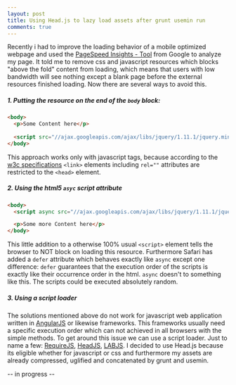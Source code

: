 ```yaml
---
layout: post
title: Using Head.js to lazy load assets after grunt usemin run
comments: true
---
```


Recently i had to improve the loading behavior of a mobile optimized webpage and used the [PageSpeed Insights - Tool](https://developers.google.com/speed/pagespeed/insights/) from Google to analyze my page. It told me to remove css and javascript resources which blocks "above the fold" content from loading, which means that users with low bandwidth will see nothing except a blank page before the external resources finished loading. Now there are several ways to avoid this. 

##### 1. Putting the resource on the end of the `body` block:

```html
<body>
  <p>Some Content here</p>
  
  <script src="//ajax.googleapis.com/ajax/libs/jquery/1.11.1/jquery.min.js"></script>
</body>
```

This approach works only with javascript tags, because according to the [w3c specifications](http://www.w3.org/TR/html5/document-metadata.html#the-link-element) `<link>` elements including `rel=""` attributes are restricted to the `<head>` element.


##### 2. Using the html5 `asyc` script attribute

```html
<body>
  <script async src="//ajax.googleapis.com/ajax/libs/jquery/1.11.1/jquery.min.js" onload="jQueryReady()"></script>

  <p>Some more Content here</p>
</body>
```

This little addition to a otherwise 100% usual `<script>` element tells the browser to NOT block on loading this resource. Furthermore Safari has added a `defer` attribute which behaves exactly like `async` except one difference: `defer` guarantees that the execution order of the scripts is exactly like their occurrence order in the html. `async` doesn't to something like this. The scripts could be executed absolutely random.

##### 3. Using a script loader

The solutions mentioned above do not work for javascript web application written in [AngularJS](http://www.angularjs.org) or likewise frameworks. This frameworks usually need a specific execution order which can not achieved in all browsers with the simple methods. To get around this issue we can use a script loader. Just to name a few: [RequireJS](http://requirejs.org/), [HeadJS](http://headjs.com), [LABJS](http://labjs.com). I decided to use Head.js because its eligible whether for javascript or css and furthermore my assets are already compressed, uglified and concatenated by grunt and usemin.

-- in progress --
